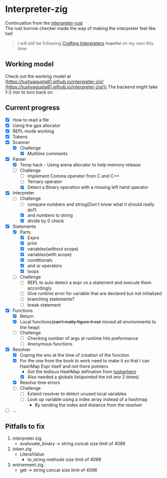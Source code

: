 # Interpreter-zig

Continuation from the [interpreter-rust](https://github.com/tushyagupta81/interpreter-rust)\
The rust borrow checker made the way of making the interpreter feel like hell
> I will still be following [Crafting Interpreters](https://craftinginterpreters.com/) ~~hopeful~~ on my own this time

## Working model

Check out the working model at [https://tushyagupta81.github.io/interpreter-zig](https://tushyagupta81.github.io/interpreter-zig/)\
The backend might take 1-2 min to turn back on

## Current progress
- [x] How to read a file
- [x] Using the gpa allocator
- [x] REPL mode working
- [x] Tokens
- [x] Scanner
    - [x] Challenge
        - [x] Multiline comments
- [x] Parser
    - [x] Temp hack - Using arena allocator to help memory release
    - [ ] Challenge
        - [ ] Implement Comma operator from C and C++
        - [ ] Ternary operator
        - [x] Detect a Binary operation with a missing left hand operator
- [x] Interpreter
    - [ ] Challenge
        - [ ] compare numbers and string(Don't know what it should really do?)
        - [x] and numbers to string
        - [x] divide by 0 check
- [x] Statements
    - [x] Parts
        - [x] Exprs
        - [x] print
        - [x] variables(without scope)
        - [x] variables(with scope)
        - [x] conditionals
        - [x] and or operators
        - [x] loops
    - [ ] Challenge
        - [ ] REPL to auto detect a expr vs a statement and execute them accordingly
        - [ ] Give runtime error for variable that are declared but not initialized
        - [ ] branching statements?
        - [ ] break statement
- [x] Functions
    - [x] Return
    - [x] Local functions(~~can't really figure it out~~ moved all environments to the heap)
    - [ ] Challenge
        - [ ] Checking number of args at runtime hits preformance
        - [ ] Anonymous functions
- [x] Resolver
    - [x] Coping the env at the time of creation of the function
    - [x] For the one from the book to work need to make it so that I can HashMap Expr itself and not there pointers
        - Got the tedious HashMap defination from [tusharhero](https://github.com/tusharhero/zlox/tree/master)
        - [x] Also needed a globals list(pointed the init env 2 times)
    - [x] Resolve time errors
    - [ ] Challenge
        - [ ] Extend resolver to detect unused local variables
        - [ ] Look up variable using a index array instead of a hashmap
            - By sending the index and distance from the resolver
- [ ] ...

## Pitfalls to fix

1. interpreter.zig
    - evaluvate_binary -> string concat size limit of 4096
2. token.zig
    - LiteralValue
        - to_string methods size limit of 4096
3. enironment.zig
    - get -> string concat size limit of 4096
